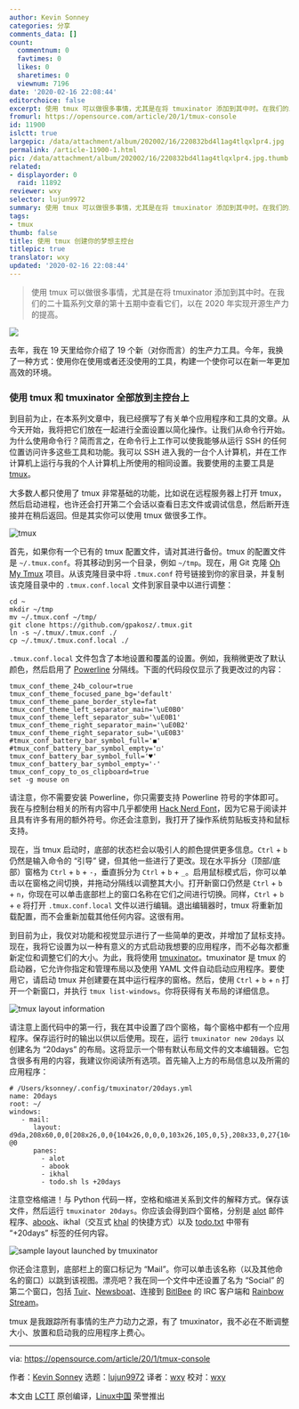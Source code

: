 ```yaml
---
author: Kevin Sonney
categories: 分享
comments_data: []
count:
  commentnum: 0
  favtimes: 0
  likes: 0
  sharetimes: 0
  viewnum: 7196
date: '2020-02-16 22:08:44'
editorchoice: false
excerpt: 使用 tmux 可以做很多事情，尤其是在将 tmuxinator 添加到其中时。在我们的二十篇系列文章的第十五期中查看它们，以在 2020 年实现开源生产力的提高。
fromurl: https://opensource.com/article/20/1/tmux-console
id: 11900
islctt: true
largepic: /data/attachment/album/202002/16/220832bd4l1ag4tlqxlpr4.jpg
permalink: /article-11900-1.html
pic: /data/attachment/album/202002/16/220832bd4l1ag4tlqxlpr4.jpg.thumb.jpg
related:
- displayorder: 0
  raid: 11892
reviewer: wxy
selector: lujun9972
summary: 使用 tmux 可以做很多事情，尤其是在将 tmuxinator 添加到其中时。在我们的二十篇系列文章的第十五期中查看它们，以在 2020 年实现开源生产力的提高。
tags:
- tmux
thumb: false
title: 使用 tmux 创建你的梦想主控台
titlepic: true
translator: wxy
updated: '2020-02-16 22:08:44'
---
```



> 
> 使用 tmux 可以做很多事情，尤其是在将 tmuxinator 添加到其中时。在我们的二十篇系列文章的第十五期中查看它们，以在 2020 年实现开源生产力的提高。
> 
> 
> 


![](/data/attachment/album/202002/16/220832bd4l1ag4tlqxlpr4.jpg)


去年，我在 19 天里给你介绍了 19 个新（对你而言）的生产力工具。今年，我换了一种方式：使用你在使用或者还没使用的工具，构建一个使你可以在新一年更加高效的环境。


### 使用 tmux 和 tmuxinator 全部放到主控台上


到目前为止，在本系列文章中，我已经撰写了有关单个应用程序和工具的文章。从今天开始，我将把它们放在一起进行全面设置以简化操作。让我们从命令行开始。为什么使用命令行？简而言之，在命令行上工作可以使我能够从运行 SSH 的任何位置访问许多这些工具和功能。我可以 SSH 进入我的一台个人计算机，并在工作计算机上运行与我的个人计算机上所使用的相同设置。我要使用的主要工具是 [tmux](https://github.com/tmux/tmux)。


大多数人都只使用了 tmux 非常基础的功能，比如说在远程服务器上打开 tmux，然后启动进程，也许还会打开第二个会话以查看日志文件或调试信息，然后断开连接并在稍后返回。但是其实你可以使用 tmux 做很多工作。


![tmux](/data/attachment/album/202002/16/220903olz5v252h7l2w552.png "tumux")


首先，如果你有一个已有的 tmux 配置文件，请对其进行备份。tmux 的配置文件是 `~/.tmux.conf`。将其移动到另一个目录，例如 `~/tmp`。现在，用 Git 克隆 [Oh My Tmux](https://github.com/gpakosz/.tmux) 项目。从该克隆目录中将 `.tmux.conf` 符号链接到你的家目录，并复制该克隆目录中的 `.tmux.conf.local` 文件到家目录中以进行调整：



```
cd ~
mkdir ~/tmp
mv ~/.tmux.conf ~/tmp/
git clone https://github.com/gpakosz/.tmux.git
ln -s ~/.tmux/.tmux.conf ./
cp ~/.tmux/.tmux.conf.local ./
```

`.tmux.conf.local` 文件包含了本地设置和覆盖的设置。例如，我稍微更改了默认颜色，然后启用了 [Powerline](https://github.com/powerline/powerline) 分隔线。下面的代码段仅显示了我更改过的内容：



```
tmux_conf_theme_24b_colour=true
tmux_conf_theme_focused_pane_bg='default'
tmux_conf_theme_pane_border_style=fat
tmux_conf_theme_left_separator_main='\uE0B0'
tmux_conf_theme_left_separator_sub='\uE0B1'
tmux_conf_theme_right_separator_main='\uE0B2'
tmux_conf_theme_right_separator_sub='\uE0B3'
#tmux_conf_battery_bar_symbol_full='◼'
#tmux_conf_battery_bar_symbol_empty='◻'
tmux_conf_battery_bar_symbol_full='♥'
tmux_conf_battery_bar_symbol_empty='·'
tmux_conf_copy_to_os_clipboard=true
set -g mouse on
```

请注意，你不需要安装 Powerline，你只需要支持 Powerline 符号的字体即可。我在与控制台相关的所有内容中几乎都使用 [Hack Nerd Font](https://www.nerdfonts.com/)，因为它易于阅读并且具有许多有用的额外符号。你还会注意到，我打开了操作系统剪贴板支持和鼠标支持。


现在，当 tmux 启动时，底部的状态栏会以吸引人的颜色提供更多信息。`Ctrl` + `b` 仍然是输入命令的 “引导” 键，但其他一些进行了更改。现在水平拆分（顶部/底部）窗格为 `Ctrl` + `b` + `-`，垂直拆分为 `Ctrl` + `b` + `_`。启用鼠标模式后，你可以单击以在窗格之间切换，并拖动分隔线以调整其大小。打开新窗口仍然是 `Ctrl` + `b` + `n`，你现在可以单击底部栏上的窗口名称在它们之间进行切换。同样，`Ctrl` + `b` + `e` 将打开 `.tmux.conf.local` 文件以进行编辑。退出编辑器时，tmux 将重新加载配置，而不会重新加载其他任何内容。这很有用。


到目前为止，我仅对功能和视觉显示进行了一些简单的更改，并增加了鼠标支持。现在，我将它设置为以一种有意义的方式启动我想要的应用程序，而不必每次都重新定位和调整它们的大小。为此，我将使用 [tmuxinator](https://github.com/tmuxinator/tmuxinator)。tmuxinator 是 tmux 的启动器，它允许你指定和管理布局以及使用 YAML 文件自动启动应用程序。要使用它，请启动 tmux 并创建要在其中运行程序的窗格。然后，使用 `Ctrl` + `b` + `n` 打开一个新窗口，并执行 `tmux list-windows`。你将获得有关布局的详细信息。


![tmux layout information](/data/attachment/album/202002/16/220903klwzjm1q041qy6vj.png "tmux layout information")


请注意上面代码中的第一行，我在其中设置了四个窗格，每个窗格中都有一个应用程序。保存运行时的输出以供以后使用。现在，运行 `tmuxinator new 20days` 以创建名为 “20days” 的布局。这将显示一个带有默认布局文件的文本编辑器。它包含很多有用的内容，我建议你阅读所有选项。首先输入上方的布局信息以及所需的应用程序：



```
# /Users/ksonney/.config/tmuxinator/20days.yml
name: 20days
root: ~/
windows:
   - mail:
      layout: d9da,208x60,0,0[208x26,0,0{104x26,0,0,0,103x26,105,0,5},208x33,0,27{104x33,0,27,1,103x33,105,27,4}]] @0
      panes:
        - alot
        - abook
        - ikhal
        - todo.sh ls +20days
```

注意空格缩进！与 Python 代码一样，空格和缩进关系到文件的解释方式。保存该文件，然后运行 `tmuxinator 20days`。你应该会得到四个窗格，分别是 [alot](https://opensource.com/article/20/1/organize-email-notmuch) 邮件程序、[abook](https://opensource.com/article/20/1/sync-contacts-locally)、ikhal（交互式 [khal](https://opensource.com/article/20/1/open-source-calendar) 的快捷方式）以及 [todo.txt](https://opensource.com/article/20/1/open-source-to-do-list) 中带有 “+20days” 标签的任何内容。


![sample layout launched by tmuxinator](/data/attachment/album/202002/16/220917xv1hp84hgvvktg58.png "sample layout launched by tmuxinator")


你还会注意到，底部栏上的窗口标记为 “Mail”。你可以单击该名称（以及其他命名的窗口）以跳到该视图。漂亮吧？我在同一个文件中还设置了名为 “Social” 的第二个窗口，包括 [Tuir](https://opensource.com/article/20/1/open-source-reddit-client)、[Newsboat](https://opensource.com/article/20/1/open-source-rss-feed-reader)、连接到 [BitlBee](https://opensource.com/article/20/1/open-source-chat-tool) 的 IRC 客户端和 [Rainbow Stream](https://opensource.com/article/20/1/tweet-terminal-rainbow-stream)。


tmux 是我跟踪所有事情的生产力动力之源，有了 tmuxinator，我不必在不断调整大小、放置和启动我的应用程序上费心。




---


via: <https://opensource.com/article/20/1/tmux-console>


作者：[Kevin Sonney](https://opensource.com/users/ksonney) 选题：[lujun9972](https://github.com/lujun9972) 译者：[wxy](https://github.com/wxy) 校对：[wxy](https://github.com/wxy)


本文由 [LCTT](https://github.com/LCTT/TranslateProject) 原创编译，[Linux中国](https://linux.cn/) 荣誉推出